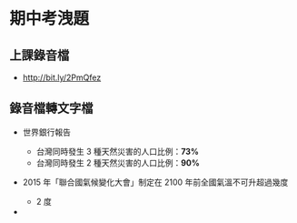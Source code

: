 # 期中考洩題
## 上課錄音檔
* http://bit.ly/2PmQfez

## 錄音檔轉文字檔
* 世界銀行報告
    * 台灣同時發生 3 種天然災害的人口比例：**73%**
    * 台灣同時發生 2 種天然災害的人口比例：**90%**

* 2015 年「聯合國氣候變化大會」制定在 2100 年前全國氣溫不可升超過幾度
    * 2 度

* 
